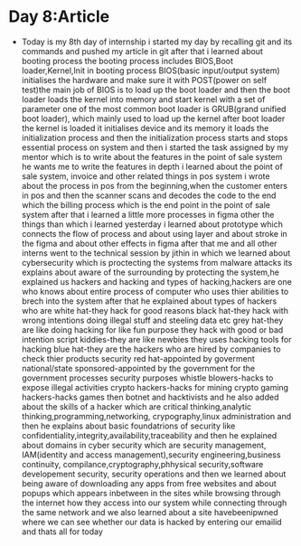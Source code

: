 # Day 8:Article
    
  - Today is my 8th day of internship i started my day by recalling git and its
commands and pushed my article in git after that i learned about booting process
the booting process includes BIOS,Boot loader,Kernel,Init in booting process
BIOS(basic input/output system) initialises the hardware and make sure it with 
POST(power on self test)the main job of BIOS is to load up the boot loader and 
then the boot loader loads the kernel into memory and start kernel with a set of
parameter one of the most common boot loader is GRUB(grand unified boot loader),
which mainly used to load up the kernel after boot loader the kernel is loaded it
initialises device and its memory it loads the initialization process and then 
the initialization process starts and stops essential process on system and then
i started the task assigned by my mentor which is to write about the features in
the point of sale system he wants me to write the features in depth i learned 
about the point of sale system, invoice and other related things in pos system
i wrote about the process in pos from the beginning,when the customer enters in 
pos and then the scanner scans and decodes the code to the end which the billing 
process which is the end point in the point of sale system after that i learned
a little more processes in figma other the things than which i learned yesterday
i learned about prototype which connects the flow of process and about using layer
and about stroke in the figma and about other effects in figma after that me and 
all other interns went to the technical session by jithin in which we learned 
about cybersecurity which is proctecting the systems from malware attacks its
explains about aware of the surrounding by protecting the system,he explained us
hackers and hacking and types of hacking,hackers are one who knows about entire 
process of computer who uses thier abilities to brech into the system after that
he explained about types of hackers who are
white hat-they hack for good reasons 
black hat-they hack with wrong intentions doing illegal stuff and steeling data etc
grey hat-they are like doing hacking for like fun purpose they hack with good or bad intention
script kiddies-they are like newbies they uses hacking tools for hacking
blue hat-they are the hackers who are hired by companies to check thier products security
red hat-appointed by goverment 
national/state sponsored-appointed by the government for the government processes security purposes
whistle blowers-hacks to expose illegal activities
crypto hackers-hacks for mining crypto
gaming hackers-hacks games
then botnet and hacktivists and he also added about the skills of a hacker
which are critical thinking,analytic thinking,programming,networking,
crypography,linux administration and then he explains about basic foundatrions
of security like confidentiality,integrity,availability,traceability and then
he explained about domains in cyber security which are security management,
IAM(identity and access management),security engineering,business continuity,
compilance,cryptography,phhysical security,software developement security,
security operations and then we learned about being aware of downloading any 
apps from free websites and about popups which appears inbetween in the sites
while browsing through the internet how they access into our system while 
connecting through the same network and we also learned about a site 
havebeenipwned where we can see whether our data is hacked by entering our
emailid and thats all for today         
